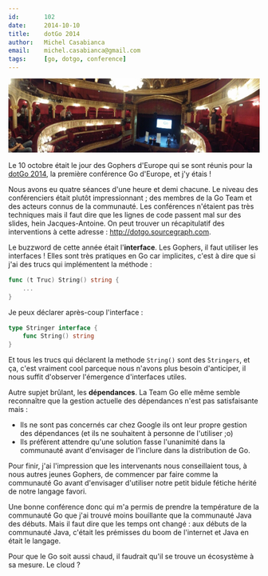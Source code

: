 ```yaml
---
id:       102
date:     2014-10-10
title:    dotGo 2014
author:   Michel Casabianca
email:    michel.casabianca@gmail.com
tags:     [go, dotgo, conference]
---
```


![Théâtre des Variétés](dotgo-2014-theatre-varietes.png)

Le 10 octobre était le jour des Gophers d'Europe qui se sont réunis pour la [dotGo 2014](http://dotgo.eu), la première conférence Go d'Europe, et j'y étais !

Nous avons eu quatre séances d'une heure et demi chacune. Le niveau des conférenciers était plutôt impressionnant ; des membres de la Go Team et des acteurs connus de la communauté. Les conférences n'étaient pas très techniques mais il faut dire que les lignes de code passent mal sur des slides, hein Jacques-Antoine. On peut trouver un récapitulatif des interventions à cette adresse : <http://dotgo.sourcegraph.com>.

Le buzzword de cette année était l'**interface**. Les Gophers, il faut utiliser les interfaces ! Elles sont très pratiques en Go car implicites, c'est à dire que si j'ai des trucs qui implémentent la méthode :

```go
func (t Truc) String() string {
    ...
}
```

Je peux déclarer après-coup l'interface :

```go
type Stringer interface {
    func String() string
}
```

Et tous les trucs qui déclarent la methode `String()` sont des `̀Stringers`, et ça, c'est vraiment cool parceque nous n'avons plus besoin d'anticiper, il nous suffit d'observer l'émergence d'interfaces utiles.

Autre supjet brûlant, les **dépendances**. La Team Go elle même semble reconnaître que la gestion actuelle des dépendances n'est pas satisfaisante mais :

- Ils ne sont pas concernés car chez Google ils ont leur propre gestion des dépendances (et ils ne souhaitent à personne de l'utiliser ;o)
- Ils préfèrent attendre qu'une solution fasse l'unanimité dans la communauté avant d'envisager de l'inclure dans la distribution de Go.

Pour finir, j'ai l'impression que les intervenants nous conseillaient tous, à nous autres jeunes Gophers, de commencer par faire comme la communauté Go avant d'envisager d'utiliser notre petit bidule fétiche hérité de notre langage favori.

Une bonne conférence donc qui m'a permis de prendre la température de la communauté Go que j'ai trouvé moins bouillante que la communauté Java des débuts. Mais il faut dire que les temps ont changé : aux débuts de la communauté Java, c'était les prémisses du boom de l'internet et Java en était le langage.

Pour que le Go soit aussi chaud, il faudrait qu'il se trouve un écosystème à sa mesure. Le cloud ?
